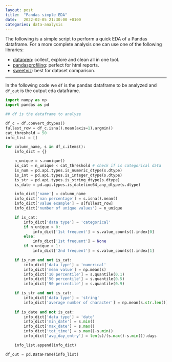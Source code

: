 ```yaml
---
layout: post
title:  "Pandas simple EDA"
date:   2022-02-05 21:30:00 +0100
categories: data-analysis
---
```


The following is a simple script to perform a quick EDA of a Pandas dataframe. For a more complete analysis one can use one of the following libraries:

- [dataprep](https://docs.dataprep.ai/index.html#): collect, explore and clean all in one tool.
- [pandasprofiling](https://github.com/ydataai/pandas-profiling): perfect for html reports.
- [sweetviz](https://pypi.org/project/sweetviz/): best for dataset comparison.

--------------------

In the following code we `df` is the pandas dataframe to be analyzed and `df_out` is the output eda dataframe.

```python
import numpy as np
import pandas as pd

## df is the dataframe to analyze

df_c = df.convert_dtypes()
fullest_row = df_c.isna().mean(axis=1).argmin()
cat_threshold = 50
info_list = []

for column_name, s in df_c.items():
    info_dict = {}

    n_unique = s.nunique()
    is_cat = n_unique < cat_threshold # check if is categorical data
    is_num = pd.api.types.is_numeric_dtype(s.dtype)
    is_int = pd.api.types.is_integer_dtype(s.dtype)
    is_str = pd.api.types.is_string_dtype(s.dtype)
    is_date = pd.api.types.is_datetime64_any_dtype(s.dtype)

    info_dict['name'] = column_name
    info_dict['nan percentage'] = s.isna().mean()
    info_dict['value example'] = s[fullest_row]
    info_dict['number of unique values'] = n_unique

    if is_cat:
        info_dict['data type'] = 'categorical'
        if n_unique > 0:
            info_dict['1st frequent'] = s.value_counts().index[0]
        else:
            info_dict['1st frequent'] = None
        if n_unique > 1:
            info_dict['2nd frequent'] = s.value_counts().index[1]

    if is_num and not is_cat:
        info_dict['data type'] = 'numerical'
        info_dict['mean value'] = np.mean(s)
        info_dict['10 percentile'] = s.quantile(0.1)
        info_dict['50 percentile'] = s.quantile(0.5)
        info_dict['90 percentile'] = s.quantile(0.9)

    if is_str and not is_cat:
        info_dict['data type'] = 'string'
        info_dict['average number of character'] = np.mean(s.str.len())
    
    if is_date and not is_cat:
        info_dict['data type'] = 'date'
        info_dict['min_date'] = s.min()
        info_dict['max_date'] = s.max()
        info_dict['tot_time'] = s.max()-s.min()
        info_dict['avg_day_entry'] = len(s)/(s.max()-s.min()).days

    info_list.append(info_dict)

df_out = pd.DataFrame(info_list)
```